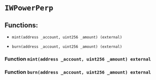 # `IWPowerPerp`

## Functions:

- `mint(address _account, uint256 _amount) (external)`

- `burn(address _account, uint256 _amount) (external)`

### Function `mint(address _account, uint256 _amount) external`

### Function `burn(address _account, uint256 _amount) external`
